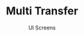 ---
layout: embed
permalink: apps/bank/business-processes/multi-transfer/ui-screens
lang: en
page_id: apps-bank-architectures-asset-management-screens

title: Multi Transfer
subtitle: UI Screens
backUrl: /apps/bank/business-processes/multi-transfer/

description: Screens
---